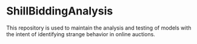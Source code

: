 # ShillBiddingAnalysis
This repository is used to maintain the analysis and testing of models with the intent of identifying strange behavior in online auctions.
